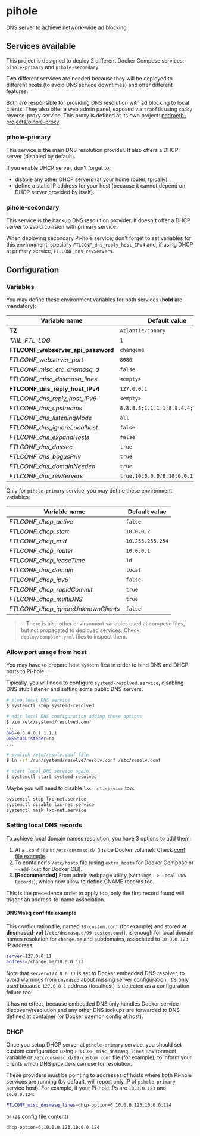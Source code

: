 # pihole

DNS server to achieve network-wide ad blocking

## Services available

This project is designed to deploy 2 different Docker Compose services: `pihole-primary` and `pihole-secondary`.

Two different services are needed because they will be deployed to different hosts (to avoid DNS service downtimes) and offer different features.

Both are responsible for providing DNS resolution with ad blocking to local clients. They also offer a web admin panel, exposed via `traefik` using `caddy` reverse-proxy service. This proxy is defined at its own project: [pedroetb-projects/pihole-proxy](https://gitlab.com/pedroetb-projects/pihole-proxy).

### pihole-primary

This service is the main DNS resolution provider. It also offers a DHCP server (disabled by default).

If you enable DHCP server, don't forget to:

- disable any other DHCP servers (at your home router, tpically).
- define a static IP address for your host (because it cannot depend on DHCP server provided by itself).

### pihole-secondary

This service is the backup DNS resolution provider. It doesn't offer a DHCP server to avoid collision with primary service.

When deploying secondary Pi-hole service, don't forget to set variables for this environment, specially `FTLCONF_dns_reply_host_IPv4` and, if using DHCP at primary service, `FTLCONF_dns_revServers`.

## Configuration

### Variables

You may define these environment variables for both services (**bold** are mandatory):

| Variable name | Default value |
| - | - |
| **TZ** | `Atlantic/Canary` |
| *TAIL_FTL_LOG* | `1` |
| **FTLCONF_webserver_api_password** | `changeme` |
| *FTLCONF_webserver_port* | `8080` |
| *FTLCONF_misc_etc_dnsmasq_d* | `false` |
| *FTLCONF_misc_dnsmasq_lines* | `<empty>` |
| **FTLCONF_dns_reply_host_IPv4** | `127.0.0.1` |
| *FTLCONF_dns_reply_host_IPv6* | `<empty>` |
| *FTLCONF_dns_upstreams* | `8.8.8.8;1.1.1.1;8.8.4.4;1.0.0.1` |
| *FTLCONF_dns_listeningMode* | `all` |
| *FTLCONF_dns_ignoreLocalhost* | `false` |
| *FTLCONF_dns_expandHosts* | `false` |
| *FTLCONF_dns_dnssec* | `true` |
| *FTLCONF_dns_bogusPriv* | `true` |
| *FTLCONF_dns_domainNeeded* | `true` |
| *FTLCONF_dns_revServers* | `true,10.0.0.0/8,10.0.0.1,local` |

Only for `pihole-primary` service, you may define these environment variables:

| Variable name | Default value |
| - | - |
| *FTLCONF_dhcp_active* | `false` |
| *FTLCONF_dhcp_start* | `10.0.0.2` |
| *FTLCONF_dhcp_end* | `10.255.255.254` |
| *FTLCONF_dhcp_router* | `10.0.0.1` |
| *FTLCONF_dhcp_leaseTime* | `1d` |
| *FTLCONF_dns_domain* | `local` |
| *FTLCONF_dhcp_ipv6* | `false` |
| *FTLCONF_dhcp_rapidCommit* | `true` |
| *FTLCONF_dhcp_multiDNS* | `true` |
| *FTLCONF_dhcp_ignoreUnknownClients* | `false` |

> :bulb: There is also other environment variables used at compose files, but not propagated to deployed services. Check `deploy/compose*.yaml` files to inspect them.

### Allow port usage from host

You may have to prepare host system first in order to bind DNS and DHCP ports to Pi-hole.

Tipically, you will need to configure `systemd-resolved.service`, disabling DNS stub listener and setting some public DNS servers:

```sh
# stop local DNS service
$ systemctl stop systemd-resolved

# edit local DNS configuration adding these options
$ vim /etc/systemd/resolved.conf
...
DNS=8.8.8.8 1.1.1.1
DNSStubListener=no
...

# symlink /etc/resolv.conf file
$ ln -sf /run/systemd/resolve/resolv.conf /etc/resolv.conf

# start local DNS service again
$ systemctl start systemd-resolved
```

Maybe you will need to disable `lxc-net.service` too:

```sh
systemctl stop lxc-net.service
systemctl disable lxc-net.service
systemctl mask lxc-net.service
```

### Setting local DNS records

To achieve local domain names resolution, you have 3 options to add them:

1. At a `.conf` file in `/etc/dnsmasq.d/` (inside Docker volume). Check [conf file example](#dnsmasq-conf-file-example).
2. To container's `/etc/hosts` file (using `extra_hosts` for Docker Compose or `--add-host` for Docker CLI).
3. **[Recommended]** From admin webpage utility (`Settings -> Local DNS Records`), which now allow to define CNAME records too.

This is the precedence order to apply too, only the first record found will trigger an address-to-name association.

#### DNSMasq conf file example

This configuration file, named `99-custom.conf` (for example) and stored at **dnsmasqd-vol** (`/etc/dnsmasq.d/99-custom.conf`), is enough for local domain names resolution for `change.me` and subdomains, associated to `10.0.0.123` IP address.

```sh
server=127.0.0.11
address=/change.me/10.0.0.123
```

Note that `server=127.0.0.11` is set to Docker embedded DNS resolver, to avoid warnings from `dnsmasqd` about missing server configuration. It's only used because `127.0.0.1` address (localhost) is detected as a configuration failure too.

It has no effect, because embedded DNS only handles Docker service discovery/resolution and any other DNS lookups are forwarded to DNS defined at container (or Docker daemon config at host).

### DHCP

Once you setup DHCP server at `pihole-primary` service, you should set custom configuration using `FTLCONF_misc_dnsmasq_lines` environment variable or `/etc/dnsmasq.d/99-custom.conf` file (for example), to inform your clients which DNS providers can use for resolution.

These providers must be pointing to addresses of hosts where both Pi-hole services are running (by default, will report only IP of `pihole-primary` service host). For example, if your Pi-hole IPs are `10.0.0.123` and `10.0.0.124`:

```sh
FTLCONF_misc_dnsmasq_lines=dhcp-option=6,10.0.0.123,10.0.0.124
```

or (as config file content)

```sh
dhcp-option=6,10.0.0.123,10.0.0.124
```
